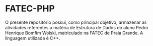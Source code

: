 # FATEC-PHP

O presente repositório possui, como principal objetivo, armazenar as atividades referentes a matéria de Estrutura de Dados
do aluno Pedro Henrique Bomfim Wolski, matriculado na FATEC de Praia Grande. A linguagem utilizada é C++.
